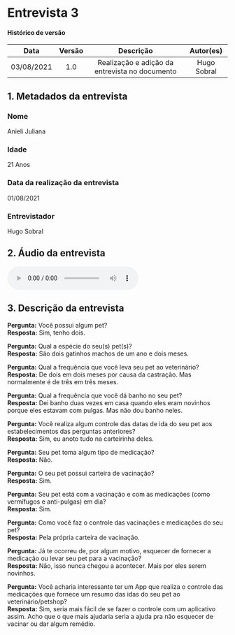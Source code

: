 # Entrevista 3

#### Histórico de versão
|    Data    | Versão | Descrição            |    Autor(es)    |
| :--------: | :----: | :------------------: | :-------------: |
| 03/08/2021 |  1.0   | Realização e adição da entrevista no documento | Hugo Sobral |

## 1. Metadados da entrevista
### Nome
Anieli Juliana

### Idade
21 Anos

### Data da realização da entrevista
01/08/2021

### Entrevistador
Hugo Sobral

## 2. Áudio da entrevista
<audio controls>
  <source src="../assets/pages/entrevistas/entrevista-com-a-anieli-01-08-2021.m4a" type="audio/mpeg">
</audio>

## 3. Descrição da entrevista

**Pergunta:** Você possui algum pet?<br/>
**Resposta:** Sim, tenho dois.

**Pergunta:** Qual a espécie do seu(s) pet(s)?<br/>
**Resposta:** São dois gatinhos machos de um ano e dois meses.

**Pergunta:** Qual a frequência que você leva seu pet ao veterinário?<br/>
**Resposta:** De dois em dois meses por causa da castração. Mas normalmente é de três em três meses.

**Pergunta:** Qual a frequência que você dá banho no seu pet?<br/>
**Resposta:** Dei banho duas vezes em casa quando eles eram novinhos porque eles estavam com pulgas. Mas não dou banho neles.

**Pergunta:** Você realiza algum controle das datas de ida do seu pet aos estabelecimentos das perguntas anteriores?<br/>
**Resposta:** Sim, eu anoto tudo na carteirinha deles.

**Pergunta:** Seu pet toma algum tipo de medicação?<br/>
**Resposta:** Não.

**Pergunta:** O seu pet possui carteira de vacinação?<br/>
**Resposta:** Sim.

**Pergunta:** Seu pet está com a vacinação e com as medicações (como vermífugos e anti-pulgas) em dia?<br/>
**Resposta:** Sim.

**Pergunta:** Como você faz o controle das vacinações e medicações do seu pet?<br/>
**Resposta:** Pela própria carteira de vacinação.

**Pergunta:** Já te ocorreu de, por algum motivo, esquecer de fornecer a medicação ou levar seu pet para a vacinação?<br/>
**Resposta:** Não, isso nunca chegou a acontecer. Mais por eles serem novinhos.

**Pergunta:** Você acharia interessante ter um App que realiza o controle das medicações que fornece um resumo das idas do seu pet ao veterinário/petshop?<br/>
**Resposta:** Sim, seria mais fácil de se fazer o controle com um aplicativo assim. Acho que o que mais ajudaria seria a ajuda pra não esquecer de vacinar ou dar algum remédio.

